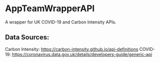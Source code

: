 # AppTeamWrapperAPI
A wrapper for UK COVID-19 and Carbon Intensity APIs.

## Data Sources:
Carbon Intensity: https://carbon-intensity.github.io/api-definitions
COVID-19: https://coronavirus.data.gov.uk/details/developers-guide/generic-api
